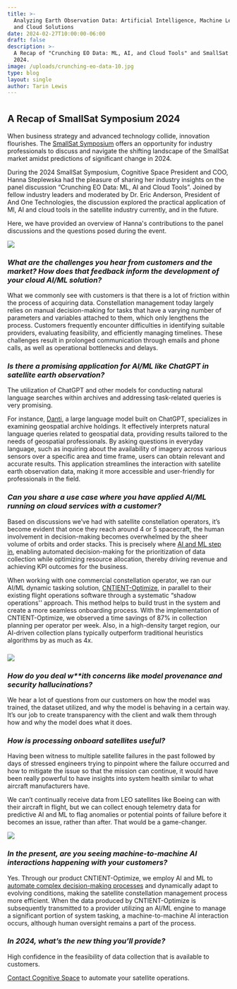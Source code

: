 ```yaml
---
title: >-
  Analyzing Earth Observation Data: Artificial Intelligence, Machine Learning,
  and Cloud Solutions
date: 2024-02-27T10:00:00-06:00
draft: false
description: >-
  A Recap of "Crunching EO Data: ML, AI, and Cloud Tools" and SmallSat Symposium
  2024. 
image: /uploads/crunching-eo-data-10.jpg
type: blog
layout: single
author: Tarin Lewis
---
```

#

## A Recap of SmallSat Symposium 2024

When business strategy and advanced technology collide, innovation flourishes. The [SmallSat Symposium](https://2024.smallsatshow.com/#) offers an opportunity for industry professionals to discuss and navigate the shifting landscape of the SmallSat market amidst predictions of significant change in 2024.

During the 2024 SmallSat Symposium, Cognitive Space President and COO, Hanna Steplewska had the pleasure of sharing her industry insights on the panel discussion “Crunching EO Data: ML, AI and Cloud Tools”. Joined by fellow industry leaders and moderated by Dr. Eric Anderson, President of And One Technologies, the discussion explored the practical application of Ml, AI and cloud tools in the satellite industry currently, and in the future.

Here, we have provided an overview of Hanna's contributions to the panel discussions and the questions posed during the event.

![](/uploads/crunching-eo-data-19.jpg)

### *What are the challenges you hear from customers and the market? How does that feedback inform the development of your cloud AI/ML solution?*

What we commonly see with customers is that there is a lot of friction within the process of acquiring data. Constellation management today largely relies on manual decision-making for tasks that have a varying number of parameters and variables attached to them, which only lengthens the process. Customers frequently encounter difficulties in identifying suitable providers, evaluating feasibility, and efficiently managing timelines. These challenges result in prolonged communication through emails and phone calls, as well as operational bottlenecks and delays.

### *Is there a promising application for AI/ML like ChatGPT in satellite earth observation?*

The utilization of ChatGPT and other models for conducting natural language searches within archives and addressing task-related queries is very promising.

For instance, [Danti](https://danti.ai/), a large language model built on ChatGPT, specializes in examining geospatial archive holdings. It effectively interprets natural language queries related to geospatial data, providing results tailored to the needs of geospatial professionals. By asking questions in everyday language, such as inquiring about the availability of imagery across various sensors over a specific area and time frame, users can obtain relevant and accurate results. This application streamlines the interaction with satellite earth observation data, making it more accessible and user-friendly for professionals in the field.

### *Can you share a use case where you have applied AI/ML running on cloud services with a customer?*

Based on discussions we’ve had with satellite constellation operators, it’s become evident that once they reach around 4 or 5 spacecraft, the human involvement in decision-making becomes overwhelmed by the sheer volume of orbits and order stacks. This is precisely where [AI and ML step in](https://www.cognitivespace.com/blog/2023/automated-satellite-operations/), enabling automated decision-making for the prioritization of data collection while optimizing resource allocation, thereby driving revenue and achieving KPI outcomes for the business.

When working with one commercial constellation operator, we ran our AI/ML dynamic tasking solution, [CNTIENT-Optimize](https://www.cognitivespace.com/product/), in parallel to their existing flight operations software through a systematic “shadow operations'' approach. This method helps to build trust in the system and create a more seamless onboarding process. With the implementation of CNTIENT-Optimize, we observed a time savings of 87% in collection planning per operator per week. Also, in a high-density target region, our AI-driven collection plans typically outperform traditional heuristics algorithms by as much as 4x.

### ![](/uploads/crunching-eo-data-35.jpg)

### *How do you deal w\*\*ith concerns like model provenance and security hallucinations?*

We hear a lot of questions from our customers on how the model was trained, the dataset utilized, and why the model is behaving in a certain way. It’s our job to create transparency with the client and walk them through how and why the model does what it does.

### *How is processing onboard satellites useful?*

Having been witness to multiple satellite failures in the past followed by days of stressed engineers trying to pinpoint where the failure occurred and how to mitigate the issue so that the mission can continue, it would have been really powerful to have insights into system health similar to what aircraft manufacturers have.

We can’t continually receive data from LEO satellites like Boeing can with their aircraft in flight, but we can collect enough telemetry data for predictive AI and ML to flag anomalies or potential points of failure before it becomes an issue, rather than after. That would be a game-changer.

![](/uploads/crunching-eo-data-10.jpg)

### *In the present, are you seeing machine-to-machine AI interactions happening with your customers?*

Yes. Through our product CNTIENT-Optimize, we employ AI and ML to [automate complex decision-making processes](https://www.cognitivespace.com/blog/2023/role-of-ai-and-ml-in-satellite-constellation-management/) and dynamically adapt to evolving conditions, making the satellite constellation management process more efficient. When the data produced by CNTIENT-Optimize is subsequently transmitted to a provider utilizing an AI/ML engine to manage a significant portion of system tasking, a machine-to-machine AI interaction occurs, although human oversight remains a part of the process.

### *In 2024, what’s the new thing you’ll provide?*

High confidence in the feasibility of data collection that is available to customers.

[Contact Cognitive Space](https://www.cognitivespace.com/contact/) to automate your satellite operations.

<!-- notionvc: de0237cf-c9da-4765-840a-71800151ed61 -->
